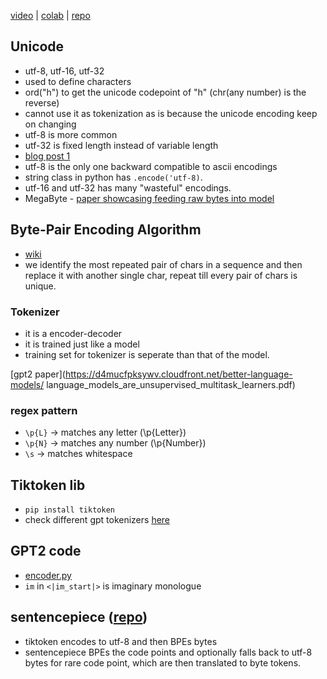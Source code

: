 [video](https://youtu.be/zduSFxRajkE) | [colab](https://colab.research.google.com/drive/1y0KnCFZvGVf_odSfcNAws6kcDD7HsI0L?usp=sharing) | [repo](https://github.com/karpathy/minbpe)

## Unicode
- utf-8, utf-16, utf-32
- used to define characters
- ord("h") to get the unicode codepoint of "h" (chr(any number) is the reverse)
- cannot use it as tokenization as is because the unicode encoding keep on changing
- utf-8 is more common
- utf-32 is fixed length instead of variable length
- [blog post 1](https://www.reedbeta.com/blog/programmers-intro-to-unicode/) 
- utf-8 is the only one backward compatible to ascii encodings
- string class in python has `.encode('utf-8)`.
- utf-16 and utf-32 has many "wasteful" encodings.
- MegaByte - [paper showcasing feeding raw bytes into model](https://arxiv.org/abs/2305.07185)

## Byte-Pair Encoding Algorithm
- [wiki](https://en.wikipedia.org/wiki/Byte_pair_encoding)
- we identify the most repeated pair of chars in a sequence and then replace it with another single char, repeat till every pair of chars is unique.

### Tokenizer
- it is a encoder-decoder 
- it is trained just like a model
- training set for tokenizer is seperate than that of the model.

[gpt2 paper](https://d4mucfpksywv.cloudfront.net/better-language-models/   language_models_are_unsupervised_multitask_learners.pdf)

### regex pattern
- `\p{L}` -> matches any letter (\p{Letter})
- `\p{N}` -> matches any number (\p{Number})
- `\s`    -> matches whitespace

## Tiktoken lib
- `pip install tiktoken`
- check different gpt tokenizers [here](https://github.com/openai/tiktoken/blob/main/tiktoken_ext/openai_public.py)

## GPT2 code
- [encoder.py](https://github.com/openai/gpt-2/blob/master/src/encoder.py)
- `im` in `<|im_start|>` is imaginary monologue

## sentencepiece ([repo](https://github.com/google/sentencepiece))
- tiktoken encodes to utf-8 and then BPEs bytes
- sentencepiece BPEs the code points and optionally falls back to utf-8 bytes for rare code point, which are then translated to byte tokens.
